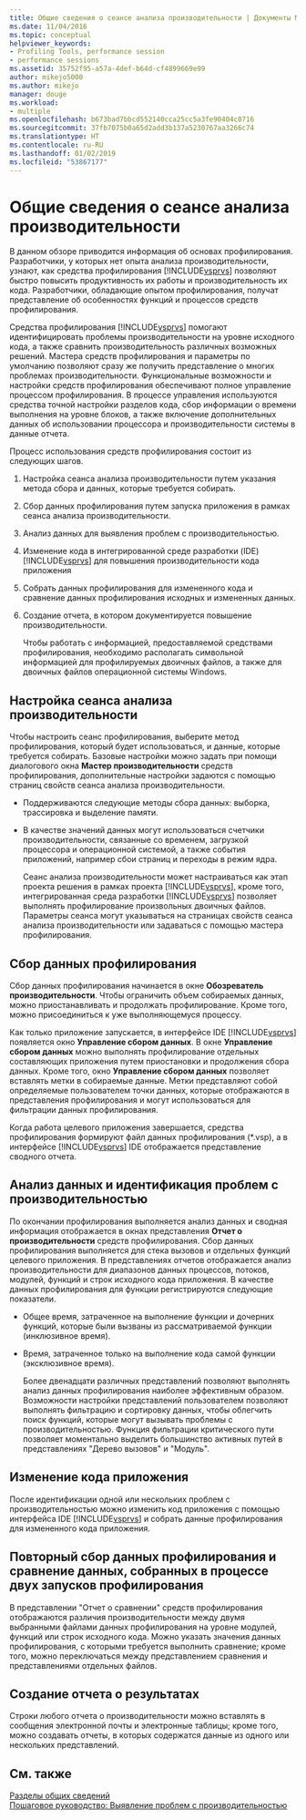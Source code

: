 ```yaml
---
title: Общие сведения о сеансе анализа производительности | Документы Майкрософт
ms.date: 11/04/2016
ms.topic: conceptual
helpviewer_keywords:
- Profiling Tools, performance session
- performance sessions
ms.assetid: 35752f95-a57a-4def-b64d-cf4899669e99
author: mikejo5000
ms.author: mikejo
manager: douge
ms.workload:
- multiple
ms.openlocfilehash: b673bad7bbcd552140cca25cc5a3fe90404c0716
ms.sourcegitcommit: 37fb7075b0a65d2add3b137a5230767aa3266c74
ms.translationtype: HT
ms.contentlocale: ru-RU
ms.lasthandoff: 01/02/2019
ms.locfileid: "53867177"
---
```

# <a name="performance-session-overview"></a>Общие сведения о сеансе анализа производительности
В данном обзоре приводится информация об основах профилирования. Разработчики, у которых нет опыта анализа производительности, узнают, как средства профилирования [!INCLUDE[vsprvs](../code-quality/includes/vsprvs_md.md)] позволяют быстро повысить продуктивность их работы и производительность их кода. Разработчики, обладающие опытом профилирования, получат представление об особенностях функций и процессов средств профилирования.  
  
 Средства профилирования [!INCLUDE[vsprvs](../code-quality/includes/vsprvs_md.md)] помогают идентифицировать проблемы производительности на уровне исходного кода, а также сравнить производительность различных возможных решений. Мастера средств профилирования и параметры по умолчанию позволяют сразу же получить представление о многих проблемах производительности. Функциональные возможности и настройки средств профилирования обеспечивают полное управление процессом профилирования. В процессе управления используются средства точной настройки разделов кода, сбор информации о времени выполнения на уровне блоков, а также включение дополнительных данных об использовании процессора и производительности системы в данные отчета.  
  
 Процесс использования средств профилирования состоит из следующих шагов.  
  
1. Настройка сеанса анализа производительности путем указания метода сбора и данных, которые требуется собирать.  
  
2. Сбор данных профилирования путем запуска приложения в рамках сеанса анализа производительности.  
  
3. Анализ данных для выявления проблем с производительностью.  
  
4. Изменение кода в интегрированной среде разработки (IDE) [!INCLUDE[vsprvs](../code-quality/includes/vsprvs_md.md)] для повышения производительности кода приложения  
  
5. Собрать данных профилирования для измененного кода и сравнение данных профилирования исходных и измененных данных.  
  
6. Создание отчета, в котором документируется повышение производительности.  
  
   Чтобы работать с информацией, предоставляемой средствами профилирования, необходимо располагать символьной информацией для профилируемых двоичных файлов, а также для двоичных файлов операционной системы Windows.  
  
## <a name="configure-the-performance-session"></a>Настройка сеанса анализа производительности  
 Чтобы настроить сеанс профилирования, выберите метод профилирования, который будет использоваться, и данные, которые требуется собирать. Базовые настройки можно задать при помощи диалогового окна **Мастер производительности** средств профилирования, дополнительные настройки задаются с помощью страниц свойств сеанса анализа производительности.  
  
- Поддерживаются следующие методы сбора данных: выборка, трассировка и выделение памяти.  
  
- В качестве значений данных могут использоваться счетчики производительности, связанные со временем, загрузкой процессора и операционной системой, а также события приложений, например сбои страниц и переходы в режим ядра.  
  
  Сеанс анализа производительности может настраиваться как этап проекта решения в рамках проекта [!INCLUDE[vsprvs](../code-quality/includes/vsprvs_md.md)], кроме того, интегрированная среда разработки [!INCLUDE[vsprvs](../code-quality/includes/vsprvs_md.md)] позволяет выполнять профилирование произвольных двоичных файлов. Параметры сеанса могут указываться на страницах свойств сеанса анализа производительности или задаваться с помощью мастера профилирования.  
  
## <a name="collect-profiling-data"></a>Сбор данных профилирования  
 Сбор данных профилирования начинается в окне **Обозреватель производительности**. Чтобы ограничить объем собираемых данных, можно приостанавливать и продолжать профилирование. Кроме того, можно присоединиться к уже выполняющемуся процессу.  
  
 Как только приложение запускается, в интерфейсе IDE [!INCLUDE[vsprvs](../code-quality/includes/vsprvs_md.md)] появляется окно **Управление сбором данных**. В окне **Управление сбором данных** можно выполнять профилирование отдельных составляющих приложения путем приостановки и продолжения сбора данных. Кроме того, окно **Управление сбором данных** позволяет вставлять метки в собираемые данные. Метки представляют собой определяемые пользователем точки данных, которые отображаются в представления профилирования и могут использоваться для фильтрации данных профилирования.  
  
 Когда работа целевого приложения завершается, средства профилирования формируют файл данных профилирования (*.vsp), а в интерфейсе [!INCLUDE[vsprvs](../code-quality/includes/vsprvs_md.md)] IDE отображается представление сводного отчета.  
  
## <a name="analyze-the-data-and-identify-performance-issues"></a>Анализ данных и идентификация проблем с производительностью  
 По окончании профилирования выполняется анализ данных и сводная информация отображается в окнах представления **Отчет о производительности** средств профилирования. Сбор данных профилирования выполняется для стека вызовов и отдельных функций целевого приложения. В представлениях отчетов отображается анализ производительности для диапазонов данных процессов, потоков, модулей, функций и строк исходного кода приложения. В качестве данных профилирования для функции регистрируются следующие показатели.  
  
- Общее время, затраченное на выполнение функции и дочерних функций, которые были вызваны из рассматриваемой функции (инклюзивное время).  
  
- Время, затраченное только на выполнение кода самой функции (эксклюзивное время).  
  
  Более двенадцати различных представлений позволяют выполнять анализ данных профилирования наиболее эффективным образом. Возможности настройки представлений пользователем позволяют выполнять фильтрацию и сортировку данных, чтобы облегчить поиск функций, которые могут вызывать проблемы с производительностью. Функция фильтрации критического пути позволяет моментально выделить большинство активных путей в представлениях "Дерево вызовов" и "Модуль".  
  
## <a name="modify-the-application-code"></a>Изменение кода приложения  
 После идентификации одной или нескольких проблем с производительностью можно изменить код приложения с помощью интерфейса IDE [!INCLUDE[vsprvs](../code-quality/includes/vsprvs_md.md)] и собрать данные профилирования для измененного кода приложения.  
  
## <a name="collect-profiling-data-again-and-compare-the-data-between-the-profiling-runs"></a>Повторный сбор данных профилирования и сравнение данных, собранных в процессе двух запусков профилирования  
 В представлении "Отчет о сравнении" средств профилирования отображаются различия производительности между двумя выбранными файлами данных профилирования на уровне модулей, функций или строк исходного кода. Можно указать значения данных профилирования, с которыми требуется выполнить сравнение; кроме того, можно переключаться между представлением сравнения и представлениями отдельных файлов.  
  
## <a name="generate-a-report-of-the-results"></a>Создание отчета о результатах  
 Строки любого отчета о производительности можно вставлять в сообщения электронной почты и электронные таблицы; кроме того, можно создавать отчеты, в которых содержатся данные из одного или нескольких представлений.  
  
## <a name="see-also"></a>См. также  
 [Разделы общих сведений](../profiling/overviews-performance-tools.md)   
 [Пошаговое руководство: Выявление проблем с производительностью](/visualstudio/profiling/beginners-guide-to-cpu-sampling)